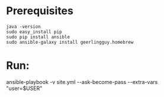 # Prerequisites
```
java -version
sudo easy_install pip
sudo pip install ansible
sudo ansible-galaxy install geerlingguy.homebrew
```

# Run:
ansible-playbook -v site.yml --ask-become-pass --extra-vars "user=$USER"

